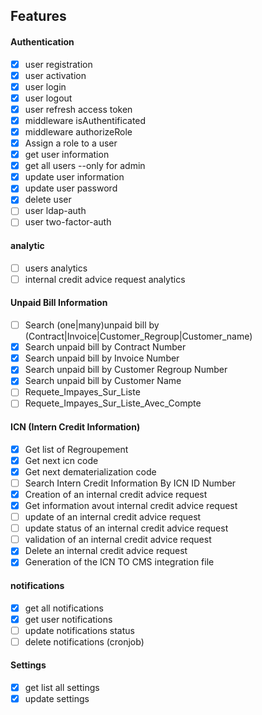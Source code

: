 ##  Features

#### Authentication
- [x] user registration
- [x] user activation
- [x] user login
- [x] user logout 
- [x] user refresh access token 
- [x] middleware isAuthentificated
- [x] middleware authorizeRole
- [x] Assign a role to a user
- [x] get user information
- [x] get all users --only for admin
- [x] update user information
- [x] update user password
- [x] delete user
- [ ] user ldap-auth
- [ ] user two-factor-auth 

#### analytic
- [ ] users analytics
- [ ] internal credit advice request analytics

#### Unpaid Bill Information
- [ ] Search (one|many)unpaid bill by (Contract|Invoice|Customer_Regroup|Customer_name)
- [x] Search unpaid bill by Contract Number
- [x] Search unpaid bill by Invoice Number
- [x] Search unpaid bill by Customer Regroup Number
- [x] Search unpaid bill by Customer Name
- [ ] Requete_Impayes_Sur_Liste
- [ ] Requete_Impayes_Sur_Liste_Avec_Compte

#### ICN (Intern Credit Information)
- [x] Get list of Regroupement
- [x] Get next icn code
- [x] Get next dematerialization code
- [ ] Search Intern Credit Information By ICN ID Number
- [x] Creation of an internal credit advice request
- [x] Get information avout internal credit advice request
- [ ] update of an internal credit advice request
- [ ] update status of an internal credit advice request
- [ ] validation of an internal credit advice request
- [x] Delete an internal credit advice request
- [x] Generation of the ICN TO CMS integration file

#### notifications
- [x] get all notifications
- [x] get user notifications
- [ ] update notifications status
- [ ] delete notifications (cronjob)
  
#### Settings
- [x] get list all settings
- [x] update settings
